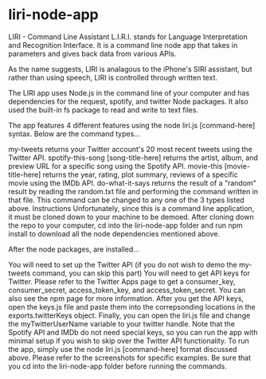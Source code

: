 # liri-node-app

LIRI - Command Line Assistant
L.I.R.I. stands for Language Interpretation and Recognition Interface. It is a command line node app that takes in parameters and gives back data from various APIs.

As the name suggests, LIRI is analagous to the iPhone's SIRI assistant, but rather than using speech, LIRI is controlled through written text.

The LIRI app uses Node.js in the command line of your computer and has dependencies for the request, spotify, and twitter Node packages. It also used the built-in fs package to read and write to text files.

The app features 4 different features using the node liri.js [command-here] syntax. Below are the command types...

my-tweets returns your Twitter account's 20 most recent tweets using the Twitter API.
spotify-this-song [song-title-here] returns the artist, album, and preview URL for a specific song using the Spotify API.
movie-this [movie-title-here] returns the year, rating, plot summary, reviews of a specific movie using the IMDb API.
do-what-it-says returns the result of a "random" result by reading the random.txt file and performing the command written in that file. This command can be changed to any one of the 3 types listed above.
Instructions
Unfortunately, since this is a command line application, it must be cloned down to your machine to be demoed. After cloning down the repo to your computer, cd into the liri-node-app folder and run npm install to download all the node dependencies mentioned above.

After the node packages, are installed...

You will need to set up the Twitter API (if you do not wish to demo the my-tweets command, you can skip this part)
You will need to get API keys for Twitter. Please refer to the Twitter Apps page to get a consumer_key, consumer_secret, access_token_key, and access_token_secret. You can also see the npm page for more information.
After you get the API keys, open the keys.js file and paste them into the correpsonding locations in the exports.twitterKeys object.
Finally, you can open the liri.js file and change the myTwitterUserName variable to your twitter handle.
Note that the Spotify API and IMDb do not need special keys, so you can run the app with minimal setup if you wish to skip over the Twitter API functionality.
To run the app, simply use the node liri.js [command-here] format discussed above. Please refer to the screenshots for specific examples. Be sure that you cd into the liri-node-app folder before running the commands.

